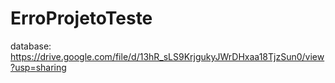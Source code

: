 # ErroProjetoTeste
database:
https://drive.google.com/file/d/13hR_sLS9KrjgukyJWrDHxaa18TjzSun0/view?usp=sharing
